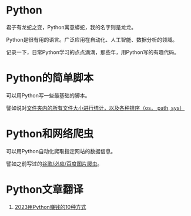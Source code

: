 # Python
君子有龙蛇之变，Python寓意蟒蛇，我的名字则是龙龙。

Python是很有用的语言。广泛应用在自动化、人工智能、数据分析的领域。

记录一下，日常Python学习的点点滴滴，那些年，用Python写的有趣代码。
# Python的简单脚本
可以用Python写一些最基础的脚本。

譬如说对[文件夹内的所有文件大小进行统计，以及各种排序（os， path, sys）](https://mp.weixin.qq.com/s?__biz=Mzk0NzMxOTAxMQ==&mid=2247484739&idx=1&sn=9f9a5f1cf193881640d9d531a81e7b9b&chksm=c379fccff40e75d9450596de4b58b659150a96d3a15b55f94c7538bf969562c12a82d39b430a&token=753455615&lang=zh_CN#rd)
# Python和网络爬虫
可以用Python自动化爬取指定网站的数据信息。

譬如之前写过的[谷歌/必应/百度图片爬虫](https://mp.weixin.qq.com/s?__biz=Mzk0NzMxOTAxMQ==&mid=2247484552&idx=1&sn=b05e0c1195fc95e280cb299cff2219fd&chksm=c379fd04f40e7412b97240d495fb742cb7c75b914af39c7265cbb33d775390d24b7a5c899085&token=753455615&lang=zh_CN#rd)。

# Python文章翻译
<ol>
  <li><a href="https://mp.weixin.qq.com/s?__biz=Mzk0NzMxOTAxMQ==&mid=2247484773&idx=1&sn=b00a58ba1917f188418015d442e2192d&chksm=c379fce9f40e75ff4e70bf3ed8d55a12bff8149849c00891ac638d70c53dadd696d14aefe0c2&token=965259687&lang=zh_CN#rd">
    2023用Python赚钱的10种方式
  </a></li>
</ol>
